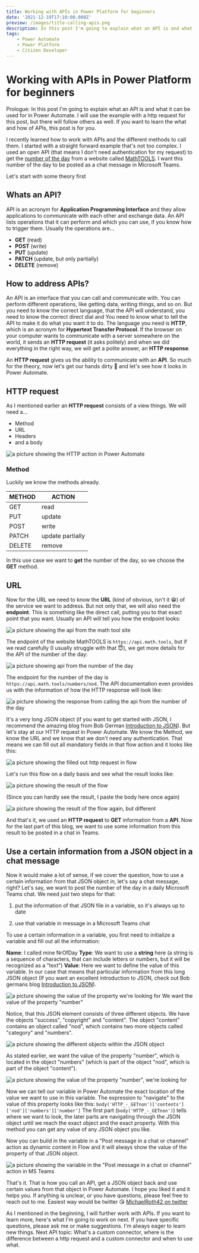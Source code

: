 ```yaml
---
title: Working with APIs in Power Platform for beginners
date: '2021-12-19T17:10:00.000Z'
preview: /images/title-calling-apis.png
description: In this post I'm going to explain what an API is and what it can be used for in Power Automate
tags:
    - Power Automate
    - Power Platform
    - Citizen Developer
---
```

# Working with APIs in Power Platform for beginners

Prologue: In this post I'm going to explain what an API is and what it can be used for in Power Automate. I will use the example with a http request for this post, but there will follow others as well. If you want to learn the what and how of APIs, this post is for you.

I recently learned how to work with APIs and the different methods to call them. I started with a straight forward example that's not too complex. I used an open API (that means I don't need authentication for my request) to get the [number of the day](https://math.tools/numbers/number-of-the-day/) from a website called [MathTOOLS](https://math.tools/). I want this number of the day to be posted as a chat message in Microsoft Teams.

Let's start with some theory first

## Whats an API?

API is an acronym for **Application Programming Interface** and they allow applications to communicate with each other and exchange data. An API lists operations that it can perform and which you can use, if you know how to trigger them. Usually the operations are...

- **GET** (read)
- **POST** (write)
- **PUT** (update)
- **PATCH** (update, but only partially)
- **DELETE** (remove)

## How to address APIs?

An API is an interface that you can call and communicate with. You can perform different operations, like getting data, writing things, and so on. But you need to know the correct language, that the API will understand, you need to know the correct direct dial and You need to know what to tell the API to make it do what you want it to do. The language you need is **HTTP**, which is an acronym for **Hypertext Transfer Protocol**.
If the browser on your computer wants to communicate with a server somewhere on the world, it sends an **HTTP request** (it asks politely) and when we did everything in the right way, we will get a polite answer, an **HTTP response**.

An **HTTP request** gives us the ability to communicate with an **API**. So much for the theory, now let's get our hands dirty 👏 and let's see how it looks in Power Automate.

## HTTP request

As I mentioned earlier an **HTTP request** consists of a view things. We will need a...

- Method
- URL
- Headers
- and a body

![a picture showing the HTTP action in Power Automate](https://github.com/MichaelRoth42/Juicy-Blog-Stuff/blob/main/media/HTTPrequest.png)

### Method

Luckily we know the methods already.

| METHOD | ACTION |
| --- | --- |
| GET | read |
| PUT | update |
| POST | write |
| PATCH | update partially |
| DELETE | remove |

In this use case we want to **get** the number of the day, so we choose the **GET** method.

## URL

Now for the URL we need to know the **URL** (kind of obvious, isn't it 😁) of the service we want to address. But not only that, we will also need the **endpoint**. This is something like the direct call, putting you to that exact point that you want. Usually an API will tell you how the endpoint looks:

![a picture showing the api from the math tool site](https://github.com/MichaelRoth42/Juicy-Blog-Stuff/blob/main/media/api-math-tool.png)

The endpoint of the website MathTOOLS is `https://api.math.tools`, but if we read carefully (I usually struggle with that 😇), we get more details for the API of the number of the day:

![a picture showing api from the number of the day](https://github.com/MichaelRoth42/Juicy-Blog-Stuff/blob/main/media/api-math-tool.png)

The endpoint for the number of the day is `https://api.math.tools/numbers/nod`. The API documentation even provides us with the information of how the HTTP response will look like:

![a picture showing the response from calling the api from the number of the day](https://github.com/MichaelRoth42/Juicy-Blog-Stuff/blob/main/media/JSON-nod.png)

It's a very long JSON object (if you want to get started with JSON, I recommend the amazing blog from Bob German [Introduction to JSON](https://bob1german.com/2021/01/11/introduction-to-json/)).
But let's stay at our HTTP request in Power Automate. We know the Method, we know the URL and we know that we don't need any authentication. That means we can fill out all mandatory fields in that flow action and it looks like this:

![a picture showing the filled out http request in flow](https://github.com/MichaelRoth42/Juicy-Blog-Stuff/blob/main/media/HTTP-flow-step.png)

Let's run this flow on a daily basis and see what the result looks like:

![a picture showing the result of the flow](https://github.com/MichaelRoth42/Juicy-Blog-Stuff/blob/main/media/HTTP-flow-run-successfull.png)

(Since you can hardly see the result, I paste the body here once again)

![a picture showing the result of the flow again, but different](https://github.com/MichaelRoth42/Juicy-Blog-Stuff/blob/main/media/HTTP-flow-result.png)

And that's it, we used an **HTTP request** to **GET** information from a **API**. Now for the last part of this blog, we want to use some information from this result to be posted in a chat in Teams.

## Use a certain information from a JSON object in a chat message

Now it would make a lot of sense, if we cover the question, how to use a certain information from that JSON object in, let's say a chat message, right?
Let's say, we want to post the number of the day in a daily Microsoft Teams chat. We need just two steps for that:

1. put the information of that JSON file in a variable, so it's always up to date

2. use that variable in message in a Microsoft Teams chat

To use a certain information in a variable, you first need to initialize a variable and fill out all the information:

**Name**: I called mine NrOfDay
**Type**: We want to use a **string** here (a string is a sequence of characters, that can include letters or numbers, but it will be recognized as a "text")
**Value**: Here we want to define the value of this variable. In our case that means that particular information from this long JSON object (If you want an excellent introduction to JSON, check out Bob germans blog [Introduction to JSON](https://bob1german.com/2021/01/11/introduction-to-json/)).

![a picture showing the value of the property we're looking for](https://github.com/MichaelRoth42/Juicy-Blog-Stuff/blob/main/media/JSON-value.png)
We want the value of the property "number"

Notice, that this JSON element consists of three different objects. We have the objects "success", "copyright" and "content". The object "content" contains an object called "nod", which contains two more objects called "category" and "numbers".

![a picture showing the different objects within the JSON object](https://github.com/MichaelRoth42/Juicy-Blog-Stuff/blob/main/media/JSON-objects.png)

As stated earlier, we want the value of the property "number", which is located in the object "numbers" (which is part of the object "nod", which is part of the object "content"). 

![a picture showing the value of the property "number", we're looking for](https://github.com/MichaelRoth42/Juicy-Blog-Stuff/blob/main/media/JSON-nod-value.png)

Now we can tell our variable in Power Automate the exact location of the value we want to use in this variable. The expression to "navigate" to the value of this property looks like this:
`body('HTTP_-_GETnon')['contents']['nod']['numbers']['number']`
The first part (`body('HTTP_-_GETnon')`) tells where we want to look, the later parts are navigating through the JSON object until we reach the exact object and the exact property. With this method you can get any value of any JSON object you like.

Now you can build in the variable in a "Post message in a chat or channel" action as dynamic content in Flow and it will always show the value of the property of that JSON object.

![a picture showing the variable in the "Post message in a chat or channel" action in MS Teams](https://github.com/MichaelRoth42/Juicy-Blog-Stuff/blob/main/media/Teams-message.png)

That's it. That is how you call an API, get a JSON object back and use certain values from that object in Power Automate. I hope you liked it and it helps you. If anything is unclear, or you have questions, please feel free to reach out to me. Easiest way would be twitter 😘
[MichaelRoth42 on twitter](https://twitter.com/MichaelRoth42)

As I mentioned in the beginning, I will further work with APIs. If you want to learn more, here's what I'm going to work on next. If you have specific questions, please ask me or make suggestions. I'm always eager to learn new things.
Next API topic: What's a custom connector, where is the difference between a http request and a custom connector and when to use what.

